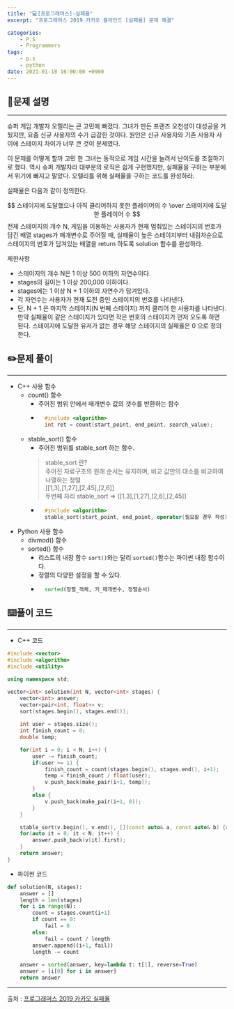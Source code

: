 ```yaml
---
title: "💻[프로그래머스]-실패율"
excerpt: "프로그래머스 2019 카카오 블라인드 [실패율] 문제 해결"

categories:
    - P.S
    - Programmers
tags:
    - p.s
    - python
date: 2021-01-18 16:00:00 +0900
---
```


## 📖문제 설명
---
슈퍼 게임 개발자 오렐리는 큰 고민에 빠졌다. 그녀가 만든 프랜즈 오천성이 대성공을 거뒀지만, 요즘 신규 사용자의 수가 급감한 것이다. 원인은 신규 사용자와 기존 사용자 사이에 스테이지 차이가 너무 큰 것이 문제였다.

이 문제를 어떻게 할까 고민 한 그녀는 동적으로 게임 시간을 늘려서 난이도를 조절하기로 했다. 역시 슈퍼 개발자라 대부분의 로직은 쉽게 구현했지만, 실패율을 구하는 부분에서 위기에 빠지고 말았다. 오렐리를 위해 실패율을 구하는 코드를 완성하라.

실패율은 다음과 같이 정의한다.

$$
    스테이지에 도달했으나 아직 클리어하지 못한 플레이어의 수 \over 스테이지에 도달한 플레이어 수
$$
전체 스테이지의 개수 N, 게임을 이용하는 사용자가 현재 멈춰있는 스테이지의 번호가 담긴 배열 stages가 매개변수로 주어질 때, 실패율이 높은 스테이지부터 내림차순으로 스테이지의 번호가 담겨있는 배열을 return 하도록 solution 함수를 완성하라.

제한사항
- 스테이지의 개수 N은 1 이상 500 이하의 자연수이다.
- stages의 길이는 1 이상 200,000 이하이다.
- stages에는 1 이상 N + 1 이하의 자연수가 담겨있다.
- 각 자연수는 사용자가 현재 도전 중인 스테이지의 번호를 나타낸다.
- 단, N + 1 은 마지막 스테이지(N 번째 스테이지) 까지 클리어 한 사용자를 나타낸다.
만약 실패율이 같은 스테이지가 있다면 작은 번호의 스테이지가 먼저 오도록 하면 된다.
스테이지에 도달한 유저가 없는 경우 해당 스테이지의 실패율은 0 으로 정의한다.

## ✏️문제 풀이
---
- C++ 사용 함수
  - count() 함수
    - 주어진 범위 안에서 매개변수 값의 갯수를 반환하는 함수
    - ```c++
        #include <algorithm>
        int ret = count(start_point, end_point, search_value);
        ```
  - stable_sort() 함수
    - 주어진 범위를 stable_sort 하는 함수.
    > stable_sort 란?  
    > 주어진 자료구조의 원래 순서는 유지하며, 비교 값만의 대소를 비교하여 나열하는 정렬  
    > [[1,3],[1,27],[2,45],[2,6]]  
    > 두번째 자리 stable_sort => [[1,3],[1,27],[2,6],[2,45]]
    - ```c++
        #include <algorithm>
        stable_sort(start_point, end_point, operator(필요할 경우 작성));
        ```
- Python 사용 함수
  - divmod() 함수
  - sorted() 함수
    - 리스트의 내장 함수 ```sort()```와는 달리 ```sorted()```함수는 파이썬 내장 함수이다.
    - 정렬의 다양한 설정을 할 수 있다.
    - ```python
        sorted(정렬_객체, 키_매개변수, 정렬순서)
        ```

## ⌨️풀이 코드
---
- C++ 코드

```c++
#include <vector>
#include <algorithm>
#include <utility>

using namespace std;

vector<int> solution(int N, vector<int> stages) {
    vector<int> answer;
    vector<pair<int, float>> v;
    sort(stages.begin(), stages.end());
    
    int user = stages.size();
    int finish_count = 0;
    double temp;

    for(int i = 0; i < N; i++) {
        user -= finish_count;
        if(user >= 1) {
            finish_count = count(stages.begin(), stages.end(), i+1);
            temp = finish_count / float(user);
            v.push_back(make_pair(i+1, temp));
        }
        else {
            v.push_back(make_pair(i+1, 0));
        }
    }

    stable_sort(v.begin(), v.end(), [](const auto& a, const auto& b) {return a.second > b.second; });
    for(auto it = 0; it < N; it++) {
        answer.push_back(v[it].first);
    }
    return answer;
}
```

- 파이썬 코드

```python
def solution(N, stages):
    answer = []
    length = len(stages)
    for i in range(N):
        count = stages.count(i+1)        
        if count == 0:
            fail = 0
        else:
            fail = count / length
        answer.append((i+1, fail))
        length -= count
    
    answer = sorted(answer, key=lambda t: t[1], reverse=True)
    answer = [i[0] for i in answer]
    return answer
```

-----
출처 : [프로그래머스 2019 카카오 실패율](https://programmers.co.kr/learn/courses/30/lessons/42889)